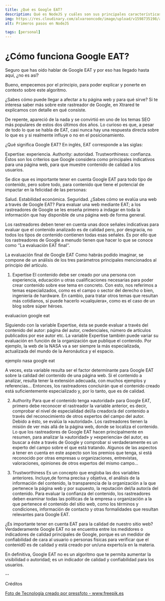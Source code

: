 ```yaml
---
title: ¿Qué es Google EAT?
description: Qué es NodeJS y cuáles son sus principales características.
img: https://res.cloudinary.com/alvarooncode/image/upload/v1598735198/alvarosaavedradiaz/assets/images/18699-15-percent_os3dwk.jpg
alt: Primeros pasos en NodeJS

tags: [personal]
---
```


# ¿Cómo funciona Google EAT?

Seguro que has oído hablar de Google EAT y por eso has llegado hasta aquí, ¿no es así?

Bueno, empecemos por el principio, para poder explicar y ponerte en contexto sobre este algoritmo.

¿Sabes cómo puede llegar a afectar a tu página web y para qué sirve? Si te interesa saber más sobre este rastreador de Google, en Xtrared te explicamos con detalle en qué consiste.

De repente, apareció de la nada y se convirtió en uno de los temas SEO más populares de estos dos últimos dos años. Lo curioso es que, a pesar de todo lo que se habla de EAT, casi nunca hay una respuesta directa sobre lo que es y si realmente influye o no en el posicionamiento.

¿Qué significa Google EAT?
En inglés, EAT corresponde a las siglas:

Expertise: experiencia.
Authority: autoridad.
Trustworthiness: confianza.
Éstos son los criterios que Google considera como principales indicativos para una página web, para que muestre contenido de calidad a los usuarios.

Se dice que es importante tener en cuenta Google EAT para todo tipo de contenido, pero sobre todo, para contenido que tiene el potencial de impactar en la felicidad de las personas:

Salud.
Estabilidad económica.
Seguridad.
¿Sabes cómo se evalúa una web a través de Google EAT?
Para evaluar una web mediante EAT; a los rastreadores de Google se les enseña primero a indagar en toda la información que hay disponible de una página web de forma general.

Los rastreadores deben tener en cuenta unas doce señales indicativas para evaluar que el contenido analizado es de calidad pero, por desgracia, no todos los tipos de contenido contienen todas esas señales. Es por ello que los rastreadores de Google a menudo tienen que hacer lo que se conoce como ‘’La evaluación EAT final’’.

La evaluación final de Google EAT
Como habrás podido imaginar, se compone de un análisis de los tres parámetros principales mencionados al principio del artículo.

1. Expertise
   El contenido debe ser creado por una persona con experiencia, educación u otras cualificaciones necesarias para poder crear contenido sobre ese tema en concreto. Con esto, nos referimos a temas especializados, como es el campo o sector del derecho o bien, ingeniería de hardware. En cambio, para tratar otros temas que resultan más cotidianos, sí puede hacerlo »cualquiera», como es el caso de un blog sobre súper héroes.

evaluacion google eat

Siguiendo con la variable Expertise, ésta se puede evaluar a través del contenido del autor: página del autor, credenciales, número de artículos publicados por ese autor etc. La variable Expertise también puede variar su evaluación en función de la organización que publique el contenido. Por ejemplo, la web de la NASA va a ser siempre la más especializada, actualizada del mundo de la Aeronáutica y el espacio.

ejemplo nasa google eat

A veces, esta variable resulta ser el factor determinante para Google EAT sobre la calidad del contenido de una página web. Si el contenido a analizar, resulta tener la extensión adecuada, con muchos ejemplos y referencias… Entonces, los rastreadores concluirán que el contenido creado está suficientemente especializado y, por lo tanto, que es de calidad.

2. Authority
   Para que el contenido tenga »autoridad» para Google EAT, primero debe reconocer el rastreador la variable anterior, es decir, comprobar el nivel de especialidad del/la creador/a del contenido a través del reconocimiento de otros expertos del campo del autor. Debido a ésto, se evalúa la »autoridad». Los rastreadores tienen la misión de ver más allá de la página web, donde se localiza el contenido.
   Lo que los rastreadores de Google EAT hacen principalmente en resumen, para analizar la »autoridad» y »experiencia» del autor, es buscar a éste a través de Google y comprobar si verdaderamente es un experto del campo sobre el que está tratando. Algunos de las aspectos a tener en cuenta en este aspecto son los premios que tenga, si está reconocido por otras empresas u organizaciones, entrevistas, valoraciones, opiniones de otros expertos del mismo campo…

3. Trustworthiness
   Es un concepto que engloba las dos variables anteriores. Incluye,de forma precisa y objetiva, el análisis de la información del contenido, la transparencia de la organización a la que pertenece la página web y por supuesto, la reputación del/la autor/a del contenido.
   Para evaluar la confianza del contenido, los rastreadores deben examinar todas las políticas de la empresa u organización a la que pertenece el contenido del sitio web, como los términos y condiciones, información de contacto y otras formalidades que resultan relevantes para Google EAT.

¿Es importante tener en cuenta EAT para la calidad de nuestro sitio web?
Verdaderamente Google EAT no se encuentra entre los medidores o indicadores de calidad principales de Google, porque es un medidor de confiabilidad de cara al usuario o personas físicas para verificar que el contenid0 es de calidad y está creado por un/una experto/a en la materia.

En definitiva, Google EAT no es un algoritmo que te permita aumentar la visibilidad o autoridad; es un indicador de calidad y confiabilidad para los usuarios.

--

Créditos

<a class="credits" href='https://www.freepik.es/fotos/tecnologia'>Foto de Tecnología creado por pressfoto - www.freepik.es</a>

